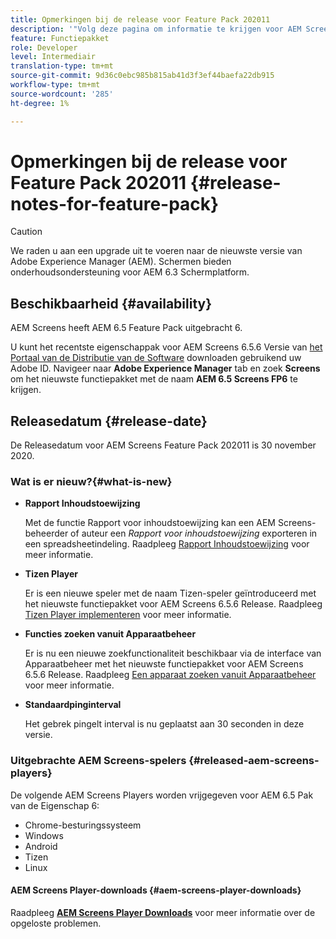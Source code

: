 ```yaml
---
title: Opmerkingen bij de release voor Feature Pack 202011
description: '"Volg deze pagina om informatie te krijgen voor AEM Screens Feature Pack 202011 uitgebracht op 30 november 2020."'
feature: Functiepakket
role: Developer
level: Intermediair
translation-type: tm+mt
source-git-commit: 9d36c0ebc985b815ab41d3f3ef44baefa22db915
workflow-type: tm+mt
source-wordcount: '285'
ht-degree: 1%

---
```



# Opmerkingen bij de release voor Feature Pack 202011 {#release-notes-for-feature-pack}

>[!CAUTION]
>We raden u aan een upgrade uit te voeren naar de nieuwste versie van Adobe Experience Manager (AEM). Schermen bieden onderhoudsondersteuning voor AEM 6.3 Schermplatform.

## Beschikbaarheid {#availability}

AEM Screens heeft AEM 6.5 Feature Pack uitgebracht 6.

U kunt het recentste eigenschappak voor AEM Screens 6.5.6 Versie van [het Portaal van de Distributie van de Software](https://experience.adobe.com/#/downloads/content/software-distribution/en/aem.html) downloaden gebruikend uw Adobe ID. Navigeer naar **Adobe Experience Manager** tab en zoek **Screens** om het nieuwste functiepakket met de naam **AEM 6.5 Screens FP6** te krijgen.

## Releasedatum {#release-date}

De Releasedatum voor AEM Screens Feature Pack 202011 is 30 november 2020.

### Wat is er nieuw?{#what-is-new}

* **Rapport Inhoudstoewijzing**

   Met de functie Rapport voor inhoudstoewijzing kan een AEM Screens-beheerder of auteur een *Rapport voor inhoudstoewijzing* exporteren in een spreadsheetindeling.
Raadpleeg [Rapport Inhoudstoewijzing](/help/user-guide/content-assignment-report.md) voor meer informatie.


* **Tizen Player**

   Er is een nieuwe speler met de naam Tizen-speler geïntroduceerd met het nieuwste functiepakket voor AEM Screens 6.5.6 Release.
Raadpleeg [Tizen Player implementeren](/help/user-guide/tizen-player.md) voor meer informatie.

* **Functies zoeken vanuit Apparaatbeheer**

   Er is nu een nieuwe zoekfunctionaliteit beschikbaar via de interface van Apparaatbeheer met het nieuwste functiepakket voor AEM Screens 6.5.6 Release.
Raadpleeg [Een apparaat zoeken vanuit Apparaatbeheer](/help/user-guide/device-registration.md#search-device) voor meer informatie.

* **Standaardpinginterval**

   Het gebrek pingelt interval is nu geplaatst aan 30 seconden in deze versie.

### Uitgebrachte AEM Screens-spelers {#released-aem-screens-players}

De volgende AEM Screens Players worden vrijgegeven voor AEM 6.5 Pak van de Eigenschap 6:

* Chrome-besturingssysteem
* Windows
* Android
* Tizen
* Linux

#### AEM Screens Player-downloads {#aem-screens-player-downloads}

Raadpleeg **[AEM Screens Player Downloads](https://download.macromedia.com/screens/index.html)** voor meer informatie over de opgeloste problemen.
